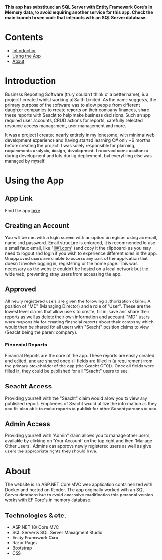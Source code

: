 <strong>This app has substitued an SQL Server with Entity Framework Core's In Memory data, to avoid requiring another service for this app. Check the main branch to see code that interacts with an SQL Server database.</strong>

# Contents
- [Introduction](#Introduction)
- [Using the App](#using-the-app)
- [About](#About)

# Introduction 
Business Reporting Software (truly couldn't think of a better name), is a project I created whilst working at Saith Limited. As the name suggests, the primary purpose of the software was to allow people from different daughter companies to create reports on their company finances, share these reports with Seacht to help make business decisions. Such an app required user accounts, CRUD actions for reports, carefully selected resource access management, user management and more.

It was a project I created nearly entirely in my lonesome, with minimal web development experience and having started learning C# only ~6 months before creating the project. I was solely responsible for planning, requirements analysis, design, development. I received some assitance during development and lots during deployment, but everything else was managed by myself.

# Using the App

## App Link
Find the app <a href="https://business-reporting.onrender.com/" target="_blank">here</a>.

## Creating an Account
You will be met with a login screen with an option to register using an email, name and password. Email structure is enforced, it is recommended to use a small faux email, like "1@1.com" (and copy it the clipboard) as you may need to logout and login if you wish to experience different roles in the app. Unapproved users are unable to access any part of the application that doesn't involve logging in, registering or the home page. This was necessary as the website couldn't be hosted on a local network but the wide web, preventing stray users from accessing the app.

## Approved
All newly registered users are given the following authorization claims: A position of "MD" (Managing Director) and a role of "User". These are the lowest level claims that allow users to create, fill in, save and share their reports as well as delete their own information and account. "MD" users were responsible for creating financial reports about their company which would then be shared for all users with "Seacht" position claims to view (Seacht being the parent company).

### Financial Reports
Financial Reports are the core of the app. These reports are easily created and edited, and are shared once all fields are filled in (a requirement from the primary stakeholder of the app (the Seacht CFO)). Once all fields were filled in, they could be published for all "Seacht" users to see.

## Seacht Access
Providing yourself with the "Seacht" claim would allow you to view any published report. Employees of Seacht would utilize the information as they see fit, also able to make reports to publish for other Seacht persons to see.

## Admin Access
Providing yourself with "Admin" claim allows you to manage other users, available by clicking on 'Your Account' on the top right and then 'Manage Other Users'. Admins can approve newly registered users as well as give users the appropriate rights they should have.


# About
The website is an ASP.NET Core MVC web application containerized with Docker and hosted on Render. The app originally worked with an SQL Server database but to avoid excessive modification this personal version works with EF Core's in memory database.

## Technologies & etc.
<ul>
  <li>ASP.NET (8) Core MVC</li>
  <li>SQL Server & SQL Server Managment Studio</li>
  <li>Entity Framework Core</li>
  <li>Razor Pages</li>
  <li>Bootstrap</li>
  <li>CSS</li>
</ul>

